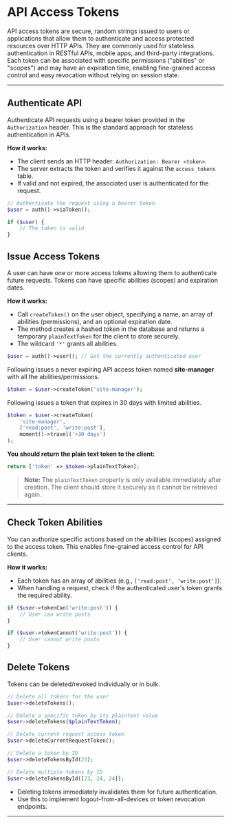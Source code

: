 # API Access Tokens

API access tokens are secure, random strings issued to users or applications that allow them to authenticate and access protected resources over HTTP APIs. They are commonly used for stateless authentication in RESTful APIs, mobile apps, and third-party integrations. Each token can be associated with specific permissions ("abilities" or "scopes") and may have an expiration time, enabling fine-grained access control and easy revocation without relying on session state.

---

## Authenticate API

Authenticate API requests using a bearer token provided in the `Authorization` header. This is the standard approach for stateless authentication in APIs.

**How it works:**
- The client sends an HTTP header: `Authorization: Bearer <token>`.
- The server extracts the token and verifies it against the `access_tokens` table.
- If valid and not expired, the associated user is authenticated for the request.

```php
// Authenticate the request using a bearer token
$user = auth()->viaToken();

if ($user) {
    // The token is valid
}
```

## Issue Access Tokens

A user can have one or more access tokens allowing them to authenticate future requests. Tokens can have specific abilities (scopes) and expiration dates.

**How it works:**
- Call `createToken()` on the user object, specifying a name, an array of abilities (permissions), and an optional expiration date.
- The method creates a hashed token in the database and returns a temporary `plainTextToken` for the client to store securely.
- The wildcard `'*'` grants all abilities.

```php
$user = auth()->user(); // Get the currently authenticated user
```

Following issues a never expiring API access token named **site-manager** with all the abilities/permissions.

```php
$token = $user->createToken('site-manager');
```

Following issues a token that expires in 30 days with limited abilities.

```php
$token = $user->createToken(
    'site-manager',                
    ['read:post', 'write:post'], 
    moment()->travel('+30 days')
);
```

**You should return the plain text token to the client:**

```php
return ['token' => $token->plainTextToken];
```

> **Note:** The `plainTextToken` property is only available immediately after creation. The client should store it securely as it cannot be retrieved again.

---

## Check Token Abilities

You can authorize specific actions based on the abilities (scopes) assigned to the access token. This enables fine-grained access control for API clients.

**How it works:**
- Each token has an array of abilities (e.g., `['read:post', 'write:post']`).
- When handling a request, check if the authenticated user's token grants the required ability.

```php
if ($user->tokenCan('write:post')) {
    // User can write posts
}
```

```php
if ($user->tokenCannot('write:post')) {
    // User cannot write posts
}
```

## Delete Tokens

Tokens can be deleted/revoked individually or in bulk.

```php
// Delete all tokens for the user
$user->deleteTokens();        

// Delete a specific token by its plaintext value
$user->deleteTokens($plainTextToken); 

// Delete current request access token 
$user->deleteCurrentRequestToken();

// Delete a token by ID
$user->deleteTokensById(23);

// Delete multiple tokens by ID
$user->deleteTokensById([23, 24, 24]);
```

- Deleting tokens immediately invalidates them for future authentication.
- Use this to implement logout-from-all-devices or token revocation endpoints.
  
---